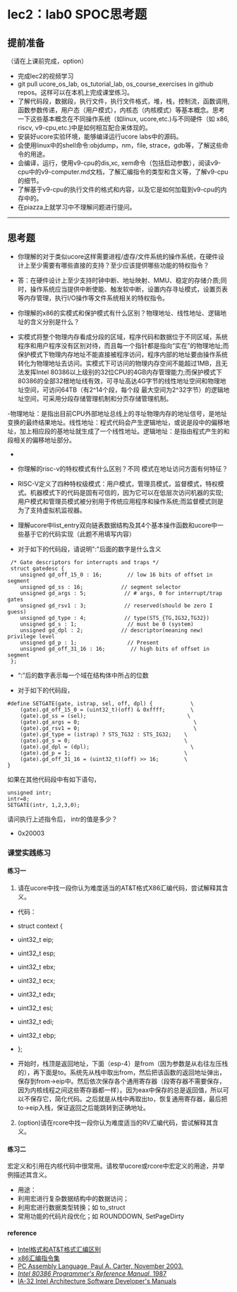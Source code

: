 # lec2：lab0 SPOC思考题

## **提前准备**
（请在上课前完成，option）

- 完成lec2的视频学习
- git pull ucore_os_lab, os_tutorial_lab, os_course_exercises  in github repos。这样可以在本机上完成课堂练习。
- 了解代码段，数据段，执行文件，执行文件格式，堆，栈，控制流，函数调用,函数参数传递，用户态（用户模式），内核态（内核模式）等基本概念。思考一下这些基本概念在不同操作系统（如linux, ucore,etc.)与不同硬件（如 x86, riscv, v9-cpu,etc.)中是如何相互配合来体现的。
- 安装好ucore实验环境，能够编译运行ucore labs中的源码。
- 会使用linux中的shell命令:objdump，nm，file, strace，gdb等，了解这些命令的用途。
- 会编译，运行，使用v9-cpu的dis,xc, xem命令（包括启动参数），阅读v9-cpu中的v9\-computer.md文档，了解汇编指令的类型和含义等，了解v9-cpu的细节。
- 了解基于v9-cpu的执行文件的格式和内容，以及它是如何加载到v9-cpu的内存中的。
- 在piazza上就学习中不理解问题进行提问。

---

## 思考题

- 你理解的对于类似ucore这样需要进程/虚存/文件系统的操作系统，在硬件设计上至少需要有哪些直接的支持？至少应该提供哪些功能的特权指令？
- 答：在硬件设计上至少支持时钟中断、地址映射、MMU、稳定的存储介质;同时，操作系统应当提供中断使能、触发软中断，设置内存寻址模式，设置页表等内存管理，执行I/O操作等文件系统相关的特权指令。

- 你理解的x86的实模式和保护模式有什么区别？物理地址、线性地址、逻辑地址的含义分别是什么？
- 实模式将整个物理内存看成分段的区域，程序代码和数据位于不同区域，系统程序和用户程序没有区别对待，而且每一个指针都是指向“实在”的物理地址;而保护模式下物理内存地址不能直接被程序访问，程序内部的地址要由操作系统转化为物理地址去访问。实模式下可访问的物理内存空间不能超过1MB，且无法发挥Intel 80386以上级别的32位CPU的4GB内存管理能力;而保护模式下80386的全部32根地址线有效，可寻址高达4G字节的线性地址空间和物理地址空间，可访问64TB（有2^14个段，每个段 最大空间为2^32字节）的逻辑地址空间，可采用分段存储管理机制和分页存储管理机制。

-物理地址：是指出目前CPU外部地址总线上的寻址物理内存的地址信号，是地址变换的最终结果地址。线性地址：程式代码会产生逻辑地址，或说是段中的偏移地址，加上相应段的基地址就生成了一个线性地址。逻辑地址：是指由程式产生的和段相关的偏移地址部分。

- 

- 你理解的risc-v的特权模式有什么区别？不同 模式在地址访问方面有何特征？
- RISC-V定义了四种特权级模式：用户模式，管理员模式，监督模式，特权模式。机器模式下的代码是固有可信的，因为它可以在低层次访问机器的实现;用户模式和管理员模式被分别用于传统应用程序和操作系统;而监督模式则是为了支持虚拟机监视器。 

- 理解ucore中list_entry双向链表数据结构及其4个基本操作函数和ucore中一些基于它的代码实现（此题不用填写内容）

- 对于如下的代码段，请说明":"后面的数字是什么含义
```
 /* Gate descriptors for interrupts and traps */
 struct gatedesc {
    unsigned gd_off_15_0 : 16;        // low 16 bits of offset in segment
    unsigned gd_ss : 16;            // segment selector
    unsigned gd_args : 5;            // # args, 0 for interrupt/trap gates
    unsigned gd_rsv1 : 3;            // reserved(should be zero I guess)
    unsigned gd_type : 4;            // type(STS_{TG,IG32,TG32})
    unsigned gd_s : 1;                // must be 0 (system)
    unsigned gd_dpl : 2;            // descriptor(meaning new) privilege level
    unsigned gd_p : 1;                // Present
    unsigned gd_off_31_16 : 16;        // high bits of offset in segment
 };
```

- “:”后的数字表示每一个域在结构体中所占的位数

- 对于如下的代码段，

```
#define SETGATE(gate, istrap, sel, off, dpl) {            \
    (gate).gd_off_15_0 = (uint32_t)(off) & 0xffff;        \
    (gate).gd_ss = (sel);                                \
    (gate).gd_args = 0;                                    \
    (gate).gd_rsv1 = 0;                                    \
    (gate).gd_type = (istrap) ? STS_TG32 : STS_IG32;    \
    (gate).gd_s = 0;                                    \
    (gate).gd_dpl = (dpl);                                \
    (gate).gd_p = 1;                                    \
    (gate).gd_off_31_16 = (uint32_t)(off) >> 16;        \
}
```
如果在其他代码段中有如下语句，
```
unsigned intr;
intr=8;
SETGATE(intr, 1,2,3,0);
```
请问执行上述指令后， intr的值是多少？

- 0x20003

### 课堂实践练习

#### 练习一

1. 请在ucore中找一段你认为难度适当的AT&T格式X86汇编代码，尝试解释其含义。
- 代码：
- struct context {
-   uint32_t eip;
-   uint32_t esp;
-   uint32_t ebx;
-   uint32_t ecx;
-   uint32_t edx;
-   uint32_t esi;
-   uint32_t edi;
-   uint32_t ebp;
- };

- 开始时，栈顶是返回地址，下面（esp-4）是from（因为参数是从右往左压栈的），再下面是to。系统先从栈中取出from，然后把该函数的返回地址弹出，保存到from->eip中。然后依次保存各个通用寄存器（段寄存器不需要保存，因为内核线程之间这些寄存器都一样）。因为eax中保存的总是返回值，所以可以不保存它，简化代码。之后就是从栈中再取出to，恢复通用寄存器，最后把to->eip入栈，保证返回之后能跳转到正确地址。
2. (option)请在rcore中找一段你认为难度适当的RV汇编代码，尝试解释其含义。

#### 练习二

宏定义和引用在内核代码中很常用。请枚举ucore或rcore中宏定义的用途，并举例描述其含义。
- 用途：
- 利用宏进行复杂数据结构中的数据访问；
- 利用宏进行数据类型转换；如 to_struct
- 常用功能的代码片段优化；如 ROUNDDOWN, SetPageDirty

#### reference
 - [Intel格式和AT&T格式汇编区别](http://www.cnblogs.com/hdk1993/p/4820353.html)
 - [x86汇编指令集  ](http://hiyyp1234.blog.163.com/blog/static/67786373200981811422948/)
 - [PC Assembly Language, Paul A. Carter, November 2003.](https://pdos.csail.mit.edu/6.828/2016/readings/pcasm-book.pdf)
 - [*Intel 80386 Programmer's Reference Manual*, 1987](https://pdos.csail.mit.edu/6.828/2016/readings/i386/toc.htm)
 - [IA-32 Intel Architecture Software Developer's Manuals](http://www.intel.com/content/www/us/en/processors/architectures-software-developer-manuals.html)
